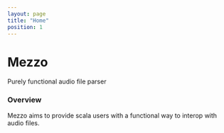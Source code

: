```yaml
---
layout: page
title: "Home"
position: 1
---
```


# Mezzo
Purely functional audio file parser

### Overview
Mezzo aims to provide scala users with a functional way to interop with audio files.
